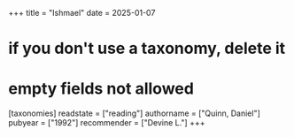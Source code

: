 +++
title = "Ishmael"
date = 2025-01-07
# if you don't use a taxonomy, delete it
# empty fields not allowed
[taxonomies]
  readstate = ["reading"]
  authorname = ["Quinn, Daniel"]
  pubyear = ["1992"]
  recommender = ["Devine L."]
+++

